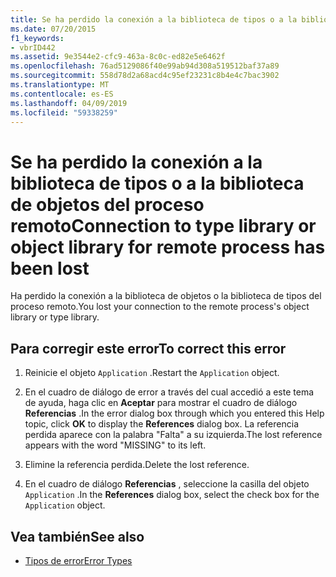 ```yaml
---
title: Se ha perdido la conexión a la biblioteca de tipos o a la biblioteca de objetos del proceso remoto
ms.date: 07/20/2015
f1_keywords:
- vbrID442
ms.assetid: 9e3544e2-cfc9-463a-8c0c-ed82e5e6462f
ms.openlocfilehash: 76ad5129086f40e99ab94d308a519512baf37a89
ms.sourcegitcommit: 558d78d2a68acd4c95ef23231c8b4e4c7bac3902
ms.translationtype: MT
ms.contentlocale: es-ES
ms.lasthandoff: 04/09/2019
ms.locfileid: "59338259"
---
```

# <a name="connection-to-type-library-or-object-library-for-remote-process-has-been-lost"></a><span data-ttu-id="73a48-102">Se ha perdido la conexión a la biblioteca de tipos o a la biblioteca de objetos del proceso remoto</span><span class="sxs-lookup"><span data-stu-id="73a48-102">Connection to type library or object library for remote process has been lost</span></span>
<span data-ttu-id="73a48-103">Ha perdido la conexión a la biblioteca de objetos o la biblioteca de tipos del proceso remoto.</span><span class="sxs-lookup"><span data-stu-id="73a48-103">You lost your connection to the remote process's object library or type library.</span></span>  
  
## <a name="to-correct-this-error"></a><span data-ttu-id="73a48-104">Para corregir este error</span><span class="sxs-lookup"><span data-stu-id="73a48-104">To correct this error</span></span>  
  
1. <span data-ttu-id="73a48-105">Reinicie el objeto `Application` .</span><span class="sxs-lookup"><span data-stu-id="73a48-105">Restart the `Application` object.</span></span>  
  
2. <span data-ttu-id="73a48-106">En el cuadro de diálogo de error a través del cual accedió a este tema de ayuda, haga clic en **Aceptar** para mostrar el cuadro de diálogo **Referencias** .</span><span class="sxs-lookup"><span data-stu-id="73a48-106">In the error dialog box through which you entered this Help topic, click **OK** to display the **References** dialog box.</span></span> <span data-ttu-id="73a48-107">La referencia perdida aparece con la palabra "Falta" a su izquierda.</span><span class="sxs-lookup"><span data-stu-id="73a48-107">The lost reference appears with the word "MISSING" to its left.</span></span>  
  
3. <span data-ttu-id="73a48-108">Elimine la referencia perdida.</span><span class="sxs-lookup"><span data-stu-id="73a48-108">Delete the lost reference.</span></span>  
  
4. <span data-ttu-id="73a48-109">En el cuadro de diálogo **Referencias** , seleccione la casilla del objeto `Application` .</span><span class="sxs-lookup"><span data-stu-id="73a48-109">In the **References** dialog box, select the check box for the `Application` object.</span></span>  
  
## <a name="see-also"></a><span data-ttu-id="73a48-110">Vea también</span><span class="sxs-lookup"><span data-stu-id="73a48-110">See also</span></span>

- [<span data-ttu-id="73a48-111">Tipos de error</span><span class="sxs-lookup"><span data-stu-id="73a48-111">Error Types</span></span>](../../visual-basic/programming-guide/language-features/error-types.md)
